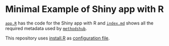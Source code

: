 # Minimal Example of Shiny app with R

[`app.R`](app.R) has the code for the Shiny app with R and [`index.md`](index.md) shows all the required metadata used by [`methodshub`](https://github.com/GESIS-Methods-Hub/methodshub).

This repository uses [install.R](install.R) as [configuration file](https://mybinder.readthedocs.io/en/latest/using/config_files.html).
